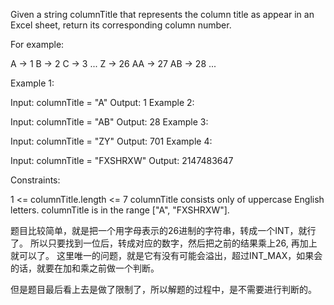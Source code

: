 Given a string columnTitle that represents the column title as appear in an Excel sheet, return its corresponding column number.

For example:

A -> 1
B -> 2
C -> 3
...
Z -> 26
AA -> 27
AB -> 28 
...
 

Example 1:

Input: columnTitle = "A"
Output: 1
Example 2:

Input: columnTitle = "AB"
Output: 28
Example 3:

Input: columnTitle = "ZY"
Output: 701
Example 4:

Input: columnTitle = "FXSHRXW"
Output: 2147483647
 

Constraints:

1 <= columnTitle.length <= 7
columnTitle consists only of uppercase English letters.
columnTitle is in the range ["A", "FXSHRXW"].



题目比较简单，就是把一个用字母表示的26进制的字符串，转成一个INT，就行了。
所以只要找到一位后，转成对应的数字，然后把之前的结果乘上26, 再加上就可以了。
这里唯一的问题，就是它有没有可能会溢出，超过INT_MAX，如果会的话，就要在加和乘之前做一个判断。

但是题目最后看上去是做了限制了，所以解题的过程中，是不需要进行判断的。
